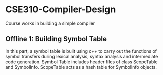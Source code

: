 # CSE310-Compiler-Design
Course works in building a simple compiler

## Offline 1: Building Symbol Table
In this part, a symbol table is built using c++ to carry out the functions of 
symbol transfers during lexical analysis, syntax analysis and intermediate code generation.
Symbol Table includes header files of class ScopeTable and SymbolInfo. ScopeTable acts as a hash table 
for SymbolInfo objects.

